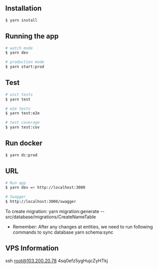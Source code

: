 ## Installation

```bash
$ yarn install
```

## Running the app

```bash
# watch mode
$ yarn dev

# production mode
$ yarn start:prod
```

## Test

```bash
# unit tests
$ yarn test

# e2e tests
$ yarn test:e2e

# test coverage
$ yarn test:cov
```

## Run docker

```bash
$ yarn dc:prod
```

## URL

```bash
# Run app
$ yarn dev => http://localhost:3000

# Swagger
$ http://localhost:3000/swagger

```

To create migration:
yarn migration:generate -- src/database/migrations/CreateNameTable

* Remember: After any changes at entities, we need to run following commands to sync database
yarn schema:sync


## VPS Information
ssh root@103.200.20.78
4sq0efz5ygHujcZyHTkj